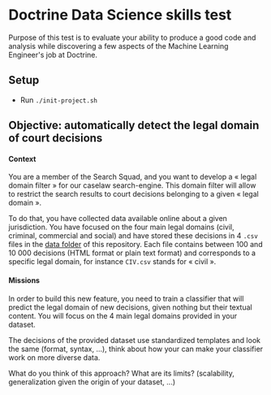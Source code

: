 # Doctrine Data Science skills test

Purpose of this test is to evaluate your ability to produce a good code and analysis while discovering a few aspects of the Machine Learning Engineer's job at Doctrine.

## Setup
 - Run `./init-project.sh`

## Objective: automatically detect the legal domain of court decisions
#### Context
You are a member of the Search Squad, and you want to develop a « legal domain filter » for our caselaw search-engine. This domain filter will allow to restrict the search results to court decisions belonging to a given « legal domain ».

To do that, you have collected data available online about a given jurisdiction. You have focused on the four main legal domains (civil, criminal, commercial and social) and have stored these decisions in 4 `.csv` files in the [data folder](https://github.com/DoctrineLegal/data-technical-test/tree/master/data) of this repository. Each file contains between 100 and 10 000 decisions (HTML format or plain text format) and corresponds to a specific legal domain, for instance `CIV.csv` stands for « civil ».
#### Missions
In order to build this new feature, you need to train a classifier that will predict the legal domain of new decisions, given nothing but their textual content. You will focus on the 4 main legal domains provided in your dataset.

The decisions of the provided dataset use standardized templates and look the same (format, syntax, ...), think about how your can make your classifier work on more diverse data.

What do you think of this approach? What are its limits? (scalability, generalization given the origin of your dataset, ...)
